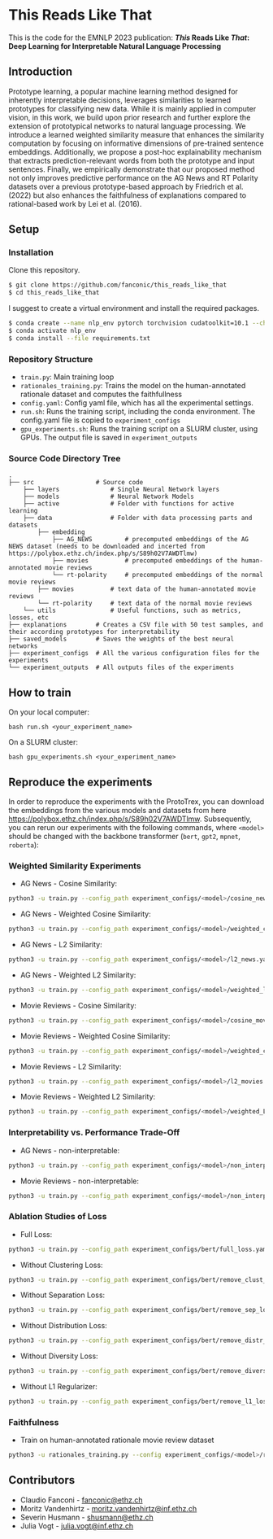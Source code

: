 # This Reads Like That
This is the code for the EMNLP 2023 publication: __*This* Reads Like *That*: Deep Learning for Interpretable Natural Language Processing__

## Introduction
Prototype learning, a popular machine learning method designed for inherently interpretable decisions, leverages similarities to learned prototypes for classifying new data. While it is mainly applied in computer vision, in this work, we build upon prior research and further explore the extension of prototypical networks to natural language processing. We introduce a learned weighted similarity measure that enhances the similarity computation by focusing on informative dimensions of pre-trained sentence embeddings. Additionally, we propose a post-hoc explainability mechanism that extracts prediction-relevant words from both the prototype and input sentences. Finally, we empirically demonstrate that our proposed method not only improves predictive performance on the AG News and RT Polarity datasets over a previous prototype-based approach by  Friedrich et al.(2022)  but also enhances the faithfulness of explanations compared to rational-based work by Lei et al. (2016).

## Setup
### Installation
Clone this repository.
```bash
$ git clone https://github.com/fanconic/this_reads_like_that
$ cd this_reads_like_that
```

I suggest to create a virtual environment and install the required packages.
```bash
$ conda create --name nlp_env pytorch torchvision cudatoolkit=10.1 --channel pytorch
$ conda activate nlp_env
$ conda install --file requirements.txt
```

### Repository Structure
- `train.py`: Main training loop
- `rationales_training.py`: Trains the model on the human-annotated rationale dataset and computes the faithfullness
- `config.yaml`: Config yaml file, which has all the experimental settings.
- `run.sh`: Runs the training script, including the conda environment. The config.yaml file is copied to `experiment_configs`
- `gpu_experiments.sh`: Runs the training script on a SLURM cluster, using GPUs. The output file is saved in `experiment_outputs`

### Source Code Directory Tree
```
.
├── src                 # Source code            
    ├── layers              # Single Neural Network layers
    ├── models              # Neural Network Models
    ├── active              # Folder with functions for active learning
    ├── data                # Folder with data processing parts and datasets
        ├── embedding  
            ├── AG_NEWS         # precomputed embeddings of the AG NEWS dataset (needs to be downloaded and incerted from https://polybox.ethz.ch/index.php/s/S89h02V7AWDTlmw)
            ├── movies          # precomputed embeddings of the human-annotated movie reviews
            └── rt-polarity     # precomputed embeddings of the normal movie reviews
        ├── movies          # text data of the human-annotated movie reviews
        └── rt-polarity     # text data of the normal movie reviews   
    └── utils               # Useful functions, such as metrics, losses, etc
├── explanations        # Creates a CSV file with 50 test samples, and their according prototypes for interpretability
├── saved_models        # Saves the weights of the best neural networks
├── experiment_configs  # All the various configuration files for the experiments
└── experiment_outputs  # All outputs files of the experiments        
```


## How to train
On your local computer:
```
bash run.sh <your_experiment_name>
```

On a SLURM cluster:
```
bash gpu_experiments.sh <your_experiment_name>
```

## Reproduce the experiments
In order to reproduce the experiments with the ProtoTrex, you can download the embeddings from the various models and datasets from here https://polybox.ethz.ch/index.php/s/S89h02V7AWDTlmw.
Subsequently, you can rerun our experiments with the following commands, where `<model>` should be changed with the backbone transformer (`bert`, `gpt2`, `mpnet`, `roberta`):

### Weighted Similarity Experiments
- AG News - Cosine Similarity: 
```bash 
python3 -u train.py --config_path experiment_configs/<model>/cosine_news.yaml
```
- AG News - Weighted Cosine Similarity: 
```bash 
python3 -u train.py --config_path experiment_configs/<model>/weighted_cosine_news.yaml
```
- AG News - L2 Similarity: 
```bash 
python3 -u train.py --config_path experiment_configs/<model>/l2_news.yaml
```
- AG News - Weighted L2 Similarity: 
```bash 
python3 -u train.py --config_path experiment_configs/<model>/weighted_l2_news.yaml
```
- Movie Reviews - Cosine Similarity: 
```bash 
python3 -u train.py --config_path experiment_configs/<model>/cosine_movies.yaml
```
- Movie Reviews - Weighted Cosine Similarity: 
```bash 
python3 -u train.py --config_path experiment_configs/<model>/weighted_cosine_movies.yaml
```
- Movie Reviews - L2 Similarity: 
```bash 
python3 -u train.py --config_path experiment_configs/<model>/l2_movies.yaml
```
- Movie Reviews - Weighted L2 Similarity: 
```bash 
python3 -u train.py --config_path experiment_configs/<model>/weighted_L2_movies.yaml
```

### Interpretability vs. Performance Trade-Off
- AG News - non-interpretable: 
```bash 
python3 -u train.py --config_path experiment_configs/<model>/non_interpretable_news.yaml
```
- Movie Reviews - non-interpretable: 
```bash 
python3 -u train.py --config_path experiment_configs/<model>/non_interpretable_movies.yaml
```



### Ablation Studies of Loss
- Full Loss: 
```bash 
python3 -u train.py --config_path experiment_configs/bert/full_loss.yaml
```
- Without Clustering Loss: 
```bash 
python3 -u train.py --config_path experiment_configs/bert/remove_clust_loss.yaml
```
- Without Separation Loss: 
```bash 
python3 -u train.py --config_path experiment_configs/bert/remove_sep_loss.yaml
```
- Without Distribution Loss: 
```bash 
python3 -u train.py --config_path experiment_configs/bert/remove_distr_loss.yaml
```
- Without Diversity Loss: 
```bash 
python3 -u train.py --config_path experiment_configs/bert/remove_divers_loss.yaml
```
- Without L1 Regularizer: 
```bash 
python3 -u train.py --config_path experiment_configs/bert/remove_l1_loss.yaml
```

### Faithfulness
- Train on human-annotated rationale movie review dataset 
```bash
python3 -u rationales_training.py --config experiment_configs/<model>/rationales.yaml
```

## Contributors
- Claudio Fanconi - fanconic@ethz.ch
- Moritz Vandenhirtz - moritz.vandenhirtz@inf.ethz.ch
- Severin Husmann - shusmann@ethz.ch
- Julia Vogt - julia.vogt@inf.ethz.ch
